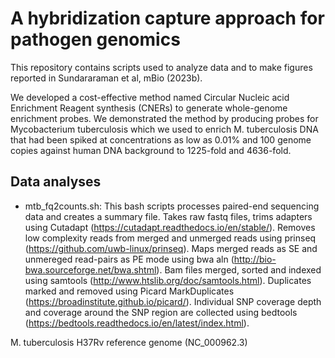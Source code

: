 # A hybridization capture approach for pathogen genomics

This repository contains scripts used to analyze data and to make figures reported in Sundararaman et al, mBio (2023b).

We developed a cost-effective method named Circular Nucleic acid Enrichment Reagent synthesis (CNERs) to generate whole-genome enrichment probes. We demonstrated the method by producing probes for Mycobacterium tuberculosis which we used to enrich M. tuberculosis DNA that had been spiked at concentrations as low as 0.01% and 100 genome copies against human DNA background to 1225-fold and 4636-fold. 

## Data analyses
* mtb_fq2counts.sh:
  This bash scripts processes paired-end sequencing data and creates a summary file. Takes raw fastq files, trims adapters using Cutadapt (https://cutadapt.readthedocs.io/en/stable/). Removes low complexity reads from merged and unmerged reads using prinseq (https://github.com/uwb-linux/prinseq). Maps merged reads as SE and unmereged read-pairs as PE mode using bwa aln (http://bio-bwa.sourceforge.net/bwa.shtml). Bam files merged, sorted and indexed using samtools (http://www.htslib.org/doc/samtools.html). Duplicates marked and removed using Picard MarkDuplicates (https://broadinstitute.github.io/picard/). Individual SNP coverage depth and coverage around the SNP region are collected using bedtools (https://bedtools.readthedocs.io/en/latest/index.html).

M. tuberculosis H37Rv reference genome (NC_000962.3) 
